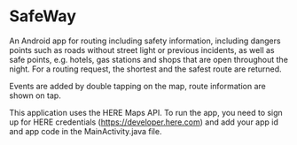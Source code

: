 SafeWay
=======

An Android app for routing including safety information, including dangers points such as roads without street light or previous incidents, as well as safe points, e.g. hotels, gas stations and shops that are open throughout the night.
For a routing request, the shortest and the safest route are returned. 

Events are added by double tapping on the map, route information are shown on tap.

This application uses the HERE Maps API.
To run the app, you need to sign up for HERE credentials (https://developer.here.com) and add your app id and app code in the MainActivity.java file.
